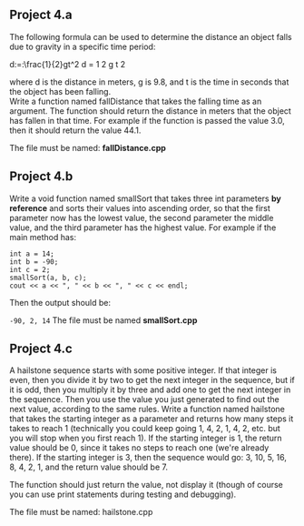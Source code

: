 ## Project 4.a ##

The following formula can be used to determine the distance an object falls due to gravity in a specific time period:

d\:=\:\frac{1}{2}gt^2 d = 1 2 g t 2

where d is the distance in meters, g is 9.8, and t is the time in seconds that the object has been falling.  
Write a function named fallDistance that takes the falling time as an argument.  The function should return 
the distance in meters that the object has fallen in that time.  For example if the function is passed the 
value 3.0, then it should return the value 44.1.

The file must be named: __fallDistance.cpp__

 

## Project 4.b ##

Write a void function named smallSort that takes three int parameters __by reference__ and sorts their values into ascending order, so that the first parameter now has the lowest value, the second parameter the middle value, and the third parameter has the highest value.  For example if the main method has:

```
int a = 14;
int b = -90;
int c = 2;
smallSort(a, b, c);
cout << a << ", " << b << ", " << c << endl;
```

Then the output should be:

`-90, 2, 14`
The file must be named __smallSort.cpp__

 

## Project 4.c ##

A hailstone sequence starts with some positive integer. If that integer is even, then you divide it by two to get the next integer in the sequence, but if it is odd, then you multiply it by three and add one to get the next integer in the sequence. Then you use the value you just generated to find out the next value, according to the same rules. Write a function named hailstone that takes the starting integer as a parameter and returns how many steps it takes to reach 1 (technically you could keep going 1, 4, 2, 1, 4, 2, etc. but you will stop when you first reach 1). If the starting integer is 1, the return value should be 0, since it takes no steps to reach one (we're already there). If the starting integer is 3, then the sequence would go: 3, 10, 5, 16, 8, 4, 2, 1, and the return value should be 7.

The function should just return the value, not display it (though of course you can use print statements during testing and debugging).

The file must be named: hailstone.cpp


